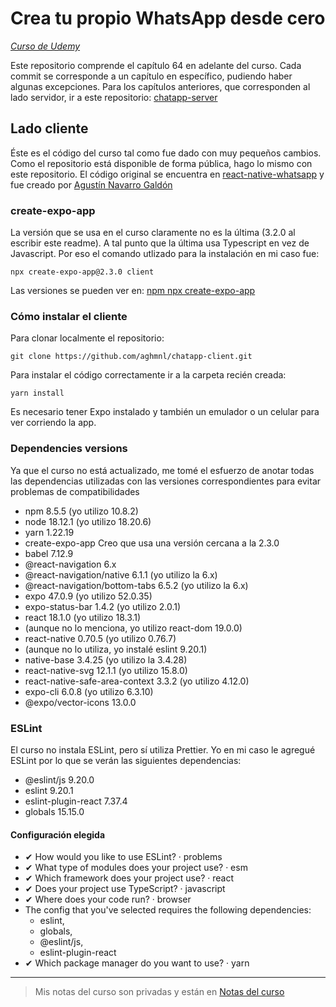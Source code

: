 # Crea tu propio WhatsApp desde cero

[_Curso de Udemy_](https://www.udemy.com/course/crea-tu-propia-app-mensajeria-desde-cero/?couponCode=KEEPLEARNING)

Este repositorio comprende el capítulo 64 en adelante del curso. Cada commit se corresponde a un capítulo en específico, pudiendo haber algunas excepciones. Para los capítulos anteriores, que corresponden al lado servidor, ir a este repositorio: [chatapp-server](https://github.com/aghmnl/chatapp-server)

## Lado cliente

Éste es el código del curso tal como fue dado con muy pequeños cambios. Como el repositorio está disponible de forma pública, hago lo mismo con este repositorio. El código original se encuentra en [react-native-whatsapp](https://github.com/xAgustin93/react-native-whatsapp) y fue creado por [Agustín Navarro Galdón](https://www.linkedin.com/in/agustin93/)

### create-expo-app

La versión que se usa en el curso claramente no es la última (3.2.0 al escribir este readme). A tal punto que la última usa Typescript en vez de Javascript. Por eso el comando utlizado para la instalación en mi caso fue:

```
npx create-expo-app@2.3.0 client
```

Las versiones se pueden ver en: [npm npx create-expo-app](https://www.npmjs.com/package/create-expo-app/v/1.1.5?activeTab=versions)

### Cómo instalar el cliente

Para clonar localmente el repositorio:

```
git clone https://github.com/aghmnl/chatapp-client.git
```

Para instalar el código correctamente ir a la carpeta recién creada:

```
yarn install
```

Es necesario tener Expo instalado y también un emulador o un celular para ver corriendo la app.

### Dependencies versions

Ya que el curso no está actualizado, me tomé el esfuerzo de anotar todas las dependencias utilizadas con las versiones correspondientes para evitar problemas de compatibilidades

- npm 8.5.5 (yo utilizo 10.8.2)
- node 18.12.1 (yo utilizo 18.20.6)
- yarn 1.22.19
- create-expo-app Creo que usa una versión cercana a la 2.3.0
- babel 7.12.9
- @react-navigation 6.x
- @react-navigation/native 6.1.1 (yo utilizo la 6.x)
- @react-navigation/bottom-tabs 6.5.2 (yo utilizo la 6.x)
- expo 47.0.9 (yo utilizo 52.0.35)
- expo-status-bar 1.4.2 (yo utilizo 2.0.1)
- react 18.1.0 (yo utilizo 18.3.1)
- (aunque no lo menciona, yo utilizo react-dom 19.0.0)
- react-native 0.70.5 (yo utilizo 0.76.7)
- (aunque no lo utiliza, yo instalé eslint 9.20.1)
- native-base 3.4.25 (yo utilizo la 3.4.28)
- react-native-svg 12.1.1 (yo utilizo 15.8.0)
- react-native-safe-area-context 3.3.2 (yo utilizo 4.12.0)
- expo-cli 6.0.8 (yo utilizo 6.3.10)
- @expo/vector-icons 13.0.0

### ESLint

El curso no instala ESLint, pero sí utiliza Prettier. Yo en mi caso le agregué ESLint por lo que se verán las siguientes dependencias:

- @eslint/js 9.20.0
- eslint 9.20.1
- eslint-plugin-react 7.37.4
- globals 15.15.0

#### Configuración elegida

- ✔ How would you like to use ESLint? · problems
- ✔ What type of modules does your project use? · esm
- ✔ Which framework does your project use? · react
- ✔ Does your project use TypeScript? · javascript
- ✔ Where does your code run? · browser
- The config that you've selected requires the following dependencies:
  - eslint,
  - globals,
  - @eslint/js,
  - eslint-plugin-react
- ✔ Which package manager do you want to use? · yarn

---

> Mis notas del curso son privadas y están en [Notas del curso](https://docs.google.com/document/d/1hJ4F6PoeFXu-ERqIkLC7izroIJwJ8fVAQ7TyGq2Jk8w/edit?tab=t.0)
